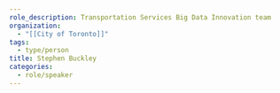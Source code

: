```yaml
---
role_description: Transportation Services Big Data Innovation team
organization:
  - "[[City of Toronto]]"
tags:
  - type/person
title: Stephen Buckley
categories:
  - role/speaker
---
```

